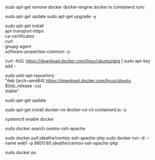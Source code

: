 sudo apt-get remove docker docker-engine docker.io containerd runc 

 sudo apt-get update
 sudo apt-get upgrade -y
 
 sudo apt-get install \
    apt-transport-https \
    ca-certificates \
    curl \
    gnupg-agent \
    software-properties-common -y
    
    
curl -fsSL https://download.docker.com/linux/ubuntu/gpg | sudo apt-key add -

sudo add-apt-repository \
   "deb [arch=amd64] https://download.docker.com/linux/ubuntu \
   $(lsb_release -cs) \
   stable"

sudo apt-get update

sudo apt-get install docker-ce docker-ce-cli containerd.io -y

systemctl enable docker



sudo docker search centos-ssh-apache

sudo docker pull jdeathe/centos-ssh-apache-php
sudo docker run -d --name web1 -p 8800:80 jdeathe/centos-ssh-apache-php

sudo docker ps

